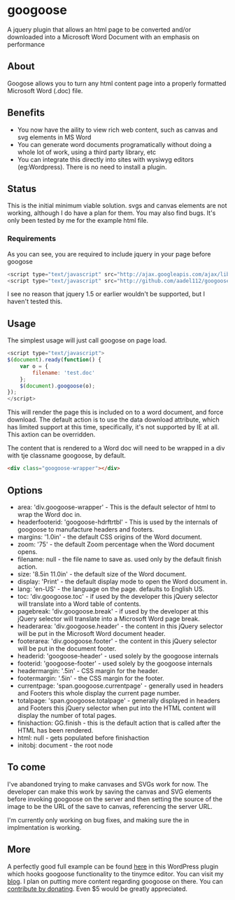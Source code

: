 # googoose
A jquery plugin that allows an html page to be converted and/or downloaded into a Microsoft Word Document with an emphasis on performance

## About
Googose allows you to turn any html content page into a properly formatted Microsoft Word (.doc) file.

## Benefits
* You now have the aility to view rich web content, such as canvas and svg elements in MS Word
* You can generate word documents programatically without doing a whole lot of work, using a third party library, etc
* You can integrate this directly into sites with wysiwyg editors (eg:Wordpress). There is no need to install a plugin.

## Status
This is the initial minimum viable solution. svgs and canvas elements are not working, although I do have a plan for them. You may also find bugs. It's only been tested by me for the example html file.

### Requirements
As you can see, you are required to include jquery in your page before googose

``` javascript
<script type="text/javascript" src="http://ajax.googleapis.com/ajax/libs/jquery/1.6.2/jquery.min.js"></script>              
<script type="text/javascript" src="http://github.com/aadel112/googoose/js/jquery.googoose.js"></script>
```

I see no reason that jquery 1.5 or earlier wouldn't be supported, but I haven't tested this.

## Usage
The simplest usage will just call googose on page load.

``` javascript
<script type="text/javascript">
$(document).ready(function() {
    var o = {
        filename: 'test.doc'
    };
    $(document).googoose(o);
});
</script>
```

This will render the page this is included on to a word document, and force download. The default action is to use the data download attribute, which has limited support at this time, specifically, it's not supported by IE at all. This axtion can be overridden.

The content that is rendered to a Word doc will need to be wrapped in a div with tje classname googoose, by default.

``` html
<div class="googoose-wrapper"></div>
```

## Options
* area: 'div.googoose-wrapper' - This is the default selector of html to wrap the Word doc in.
* headerfooterid: 'googoose-hdrftrtbl' - This is used by the internals of googoose to manufacture headers and footers.
* margins: '1.0in' - the default CSS origins of the Word document. 
* zoom: '75' - the default Zoom percentage when the Word document opens.
* filename: null - the file name to save as. used only by the default finish action.
* size: '8.5in 11.0in' - the default size of the Word document.
* display: 'Print' - the default display mode to open the Word document in.
* lang: 'en-US' - the language on the page. defaults to English US.
* toc: 'div.googoose.toc' - if used by the developer this jQuery selector will translate into a Word table of contents.
* pagebreak: 'div.googoose.break' - if used by the developer at this jQuery selector will translate into a Microsoft Word page break.
* headerarea: 'div.googoose.header' - the content in this jQuery selector will be put in the Microsoft Word document header.
* footerarea: 'div.googoose.footer' - the content in this jQuery selector will be put in the document footer.
* headerid: 'googoose-header' - used solely by the googoose internals
* footerid: 'googoose-footer' - used solely by the googoose internals
* headermargin: '.5in' - CSS margin for the header.
* footermargin: '.5in' - the CSS margin for the footer.
* currentpage: 'span.googoose.currentpage' - generally used in headers and Footers this whole display the current page number.
* totalpage: 'span.googoose.totalpage' - generally displayed in headers and Footers this jQuery selector when put into the HTML content will display the number of total pages.
* finishaction: GG.finish - this is the default action that is called after the HTML has been rendered.
* html: null - gets populated before finishaction
* initobj: document - the root node

## To come
I've abandoned trying to make canvases and SVGs work for now. The developer can make this work by saving the canvas and SVG elements before invoking googoose on the server and then setting the source of the image to be the URL of the save to canvas, referencing the server URL.

I'm currently only working on bug fixes, and making sure the in implmentation is working.

## More
A perfectly good full example can be found [here](https://github.com/aadel112/wp-googoose) in this WordPress plugin which hooks googoose functionality to the tinymce editor.
You can visit my [blog](http://aadel112.com). I plan on putting more content regarding googoose on there. You can [contribute by donating](https://www.paypal.me/aadel112/5). Even $5 would be greatly appreciated. 
